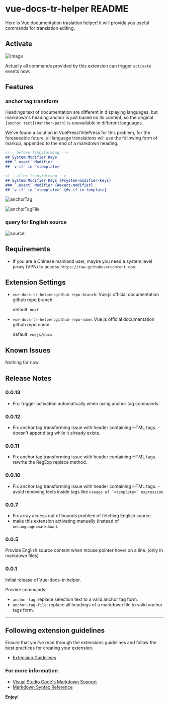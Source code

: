# vue-docs-tr-helper README

Here is Vue documentation traslation helper! it will provide you useful commands for translation editing.

## Activate

![image](https://user-images.githubusercontent.com/46062972/148327171-07a4a096-d97b-459f-9b92-ff0498064e3e.png)

Actually all commands provided by this extension can trigger `activate` events now.

## Features

### anchor tag transform

Headings text of documentation are different in displaying languages, but markdown's heading anchor is just based on its content, so the original `[anchor text](#anchor-path)` is unavailable in different languages.

We've found a solution in VuePress/VitePress for this problem, for the foreseeable future, all language translations will use the following form of markup, appended to the end of a markdown heading.

```markdown
<!-- before transforming -->
## System Modifier Keys
### `.exact` Modifier
## `v-if` in `<template>`

<!-- after transforming -->
## System Modifier Keys {#system-modifier-keys}
### `.exact` Modifier {#exact-modifier}
## `v-if` in `<template>` {#v-if-in-template}
```

![anchorTag](https://user-images.githubusercontent.com/46062972/144283969-5e816f9a-a1b4-44ca-9ff4-5a46420c795f.gif)

![anchorTagFile](https://user-images.githubusercontent.com/46062972/144282770-bde3ba23-ec65-4259-bedf-37ba64d447fd.gif)

### query for English source

![source](https://user-images.githubusercontent.com/46062972/144469500-1dcf7627-a825-446f-ad41-ad7d4df00093.png)

## Requirements

- If you are a Chinese mainland user, maybe you need a system level proxy (VPN) to access `https://raw.githubusercontent.com`.

<!-- If you have any requirements or dependencies, add a section describing those and how to install and configure them. -->

## Extension Settings

- `vue-docs-tr-helper:github-repo-branch`: Vue.js official documentation github repo branch.

    default: `next`

- `vue-docs-tr-helper:github-repo-name`: Vue.js official documentation github repo name.

    default: `vuejs/docs`

<!-- Include if your extension adds any VS Code settings through the `contributes.configuration` extension point.

For example:

This extension contributes the following settings:

- `myExtension.enable`: enable/disable this extension
- `myExtension.thing`: set to `blah` to do something 
-->

## Known Issues

Nothing for now.

<!-- Calling out known issues can help limit users opening duplicate issues against your extension. -->

## Release Notes

<!-- Users appreciate release notes as you update your extension. -->

### 0.0.13

- Fix: trigger activation automatically when using anchor tag commands.

### 0.0.12

- Fix anchor tag transforming issue with header containing HTML tags. - doesn't append tag while it already exists.

### 0.0.11

- Fix anchor tag transforming issue with header containing HTML tags. - rewrite the RegExp replace method.

### 0.0.10

- Fix anchor tag transforming issue with header containing HTML tags. - avoid removing texts inside tags like ``useage of `<template>` expression``

### 0.0.7

- Fix array access out of bounds problem of fetching English source.
- make this extension activating manually (instead of `onLanguage:markdown`).

### 0.0.5

Provide English source content when mouse pointer hover on a line. (only in markdown files)

### 0.0.1

Initial release of Vue-docs-tr-helper.

Provide commands:
 - `anchor-tag`: replace selection text to a valid anchor tag form.
 - `anchor-tag-file`: replace all headings of a markdown file to valid anchor tags form.

-----
## Following extension guidelines

Ensure that you've read through the extensions guidelines and follow the best practices for creating your extension.

* [Extension Guidelines](https://code.visualstudio.com/api/references/extension-guidelines)

### For more information

* [Visual Studio Code's Markdown Support](http://code.visualstudio.com/docs/languages/markdown)
* [Markdown Syntax Reference](https://help.github.com/articles/markdown-basics/)

**Enjoy!**
